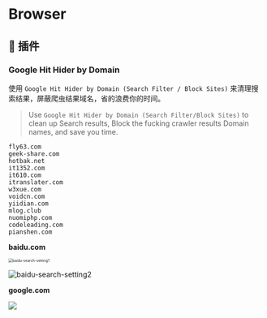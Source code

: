# Browser

## 📌 插件

### Google Hit Hider by Domain

使用 `Google Hit Hider by Domain (Search Filter / Block Sites)` 来清理搜索结果，屏蔽爬虫结果域名，省的浪费你的时间。

> Use `Google Hit Hider by Domain (Search Filter/Block Sites)` to clean up Search results, Block the fucking crawler results Domain names, and save you time.

```
fly63.com
geek-share.com
hotbak.net
it1352.com
it610.com
itranslater.com
w3xue.com
voidcn.com
yiidian.com
mlog.club
nuomiphp.com
codeleading.com
pianshen.com
```

**baidu.com**

<img src="../../../google-hit-list/assets/baidu-search-setting1.png" alt="baidu-search-setting1" style="zoom:50%;" />

![baidu-search-setting2](../../../google-hit-list/assets/baidu-search-setting2.png)

**google.com**

![](https://static.yoouu.cn/imgs/doc/interest/202110081322984.png)
